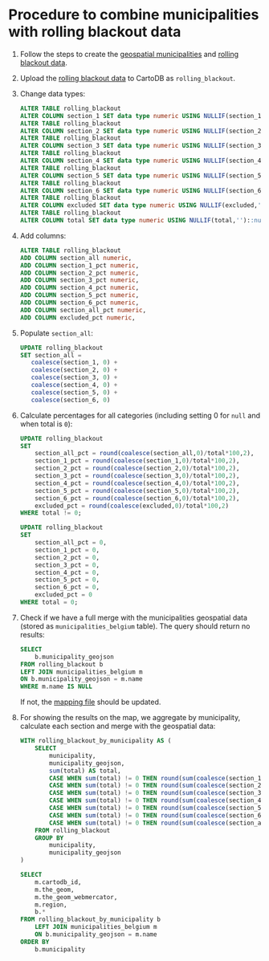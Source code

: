 # Procedure to combine municipalities with rolling blackout data

1. Follow the steps to create the [geospatial municipalities](../geospatial/README.md) and [rolling blackout data](../blackout/README.md).
2. Upload the [rolling blackout data](../blackout/rolling-blackout-data.csv) to CartoDB as `rolling_blackout`.
3. Change data types:

    ```SQL
    ALTER TABLE rolling_blackout
    ALTER COLUMN section_1 SET data type numeric USING NULLIF(section_1,'')::numeric;
    ALTER TABLE rolling_blackout
    ALTER COLUMN section_2 SET data type numeric USING NULLIF(section_2,'')::numeric;
    ALTER TABLE rolling_blackout
    ALTER COLUMN section_3 SET data type numeric USING NULLIF(section_3,'')::numeric;
    ALTER TABLE rolling_blackout
    ALTER COLUMN section_4 SET data type numeric USING NULLIF(section_4,'')::numeric;
    ALTER TABLE rolling_blackout
    ALTER COLUMN section_5 SET data type numeric USING NULLIF(section_5,'')::numeric;
    ALTER TABLE rolling_blackout
    ALTER COLUMN section_6 SET data type numeric USING NULLIF(section_6,'')::numeric;
    ALTER TABLE rolling_blackout
    ALTER COLUMN excluded SET data type numeric USING NULLIF(excluded,'')::numeric;
    ALTER TABLE rolling_blackout
    ALTER COLUMN total SET data type numeric USING NULLIF(total,'')::numeric;
    ```

4. Add columns:

    ```SQL
    ALTER TABLE rolling_blackout
    ADD COLUMN section_all numeric,
    ADD COLUMN section_1_pct numeric,
    ADD COLUMN section_2_pct numeric,
    ADD COLUMN section_3_pct numeric,
    ADD COLUMN section_4_pct numeric,
    ADD COLUMN section_5_pct numeric,
    ADD COLUMN section_6_pct numeric,
    ADD COLUMN section_all_pct numeric,
    ADD COLUMN excluded_pct numeric,
    ```

5. Populate `section_all`:

    ```SQL
    UPDATE rolling_blackout
    SET section_all =
       coalesce(section_1, 0) + 
       coalesce(section_2, 0) + 
       coalesce(section_3, 0) + 
       coalesce(section_4, 0) + 
       coalesce(section_5, 0) + 
       coalesce(section_6, 0)
    ```

6. Calculate percentages for all categories (including setting 0 for `null` and when total is `0`):

    ```SQL
    UPDATE rolling_blackout
    SET
        section_all_pct = round(coalesce(section_all,0)/total*100,2),
        section_1_pct = round(coalesce(section_1,0)/total*100,2),
        section_2_pct = round(coalesce(section_2,0)/total*100,2),
        section_3_pct = round(coalesce(section_3,0)/total*100,2),
        section_4_pct = round(coalesce(section_4,0)/total*100,2),
        section_5_pct = round(coalesce(section_5,0)/total*100,2),
        section_6_pct = round(coalesce(section_6,0)/total*100,2),
        excluded_pct = round(coalesce(excluded,0)/total*100,2)
    WHERE total != 0;

    UPDATE rolling_blackout
    SET
        section_all_pct = 0,
        section_1_pct = 0,
        section_2_pct = 0,
        section_3_pct = 0,
        section_4_pct = 0,
        section_5_pct = 0,
        section_6_pct = 0,
        excluded_pct = 0
    WHERE total = 0;
    ```

7. Check if we have a full merge with the municipalities geospatial data (stored as `municipalities_belgium` table). The query should return no results:

    ```SQL
    SELECT
        b.municipality_geojson
    FROM rolling_blackout b
    LEFT JOIN municipalities_belgium m
    ON b.municipality_geojson = m.name
    WHERE m.name IS NULL
    ```

    If not, the [mapping file](../blackout/municipalities-to-map.csv) should be updated.

8. For showing the results on the map, we aggregate by municipality, calculate each section and merge with the geospatial data:

    ```SQL
    WITH rolling_blackout_by_municipality AS (
        SELECT
            municipality,
            municipality_geojson,
            sum(total) AS total,
            CASE WHEN sum(total) != 0 THEN round(sum(coalesce(section_1,0))/sum(total)*100,2) ELSE 0 END AS section_1_pct,
            CASE WHEN sum(total) != 0 THEN round(sum(coalesce(section_2,0))/sum(total)*100,2) ELSE 0 END AS section_2_pct,
            CASE WHEN sum(total) != 0 THEN round(sum(coalesce(section_3,0))/sum(total)*100,2) ELSE 0 END AS section_3_pct,
            CASE WHEN sum(total) != 0 THEN round(sum(coalesce(section_4,0))/sum(total)*100,2) ELSE 0 END AS section_4_pct,
            CASE WHEN sum(total) != 0 THEN round(sum(coalesce(section_5,0))/sum(total)*100,2) ELSE 0 END AS section_5_pct,
            CASE WHEN sum(total) != 0 THEN round(sum(coalesce(section_6,0))/sum(total)*100,2) ELSE 0 END AS section_6_pct,
            CASE WHEN sum(total) != 0 THEN round(sum(coalesce(section_all,0))/sum(total)*100,2) ELSE 0 END AS section_all_pct
        FROM rolling_blackout
        GROUP BY
            municipality,
            municipality_geojson
    )

    SELECT
        m.cartodb_id,
        m.the_geom,
        m.the_geom_webmercator,
        m.region,
        b.*
    FROM rolling_blackout_by_municipality b
        LEFT JOIN municipalities_belgium m
        ON b.municipality_geojson = m.name
    ORDER BY
        b.municipality
    ```
